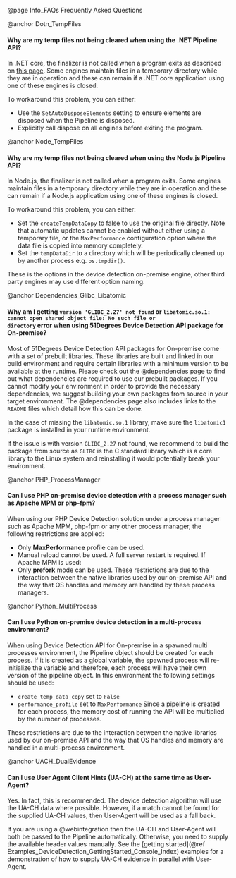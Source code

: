 @page Info_FAQs Frequently Asked Questions

@anchor Dotn_TempFiles
#### Why are my temp files not being cleared when using the .NET Pipeline API?

In .NET core, the finalizer is not called when a program exits as described on [this page](https://docs.microsoft.com/en-us/dotnet/csharp/programming-guide/classes-and-structs/destructors). Some engines maintain files in a temporary directory while they are in operation and these can remain if a .NET core application using one of these engines is closed.

To workaround this problem, you can either:
- Use the `SetAutoDisposeElements` setting to ensure elements are disposed when the Pipeline is disposed.
- Explicitly call dispose on all engines before exiting the program.

@anchor Node_TempFiles
#### Why are my temp files not being cleared when using the Node.js Pipeline API?

In Node.js, the finalizer is not called when a program exits. Some engines maintain files in a temporary directory while they are in operation and these can remain if a Node.js application using one of these engines is closed.

To workaround this problem, you can either:
- Set the `createTempDataCopy` to false to use the original file directly. Note that automatic updates cannot be enabled without either using a 
temporary file, or the `MaxPerformance` configuration option where the data file is copied into memory completely.
- Set the `tempDataDir` to a directory which will be periodically cleaned up by another process e.g. `os.tmpdir()`.

These is the options in the device detection on-premise engine, other third party engines may use different option naming.

@anchor Dependencies_Glibc_Libatomic
#### Why am I getting <code>version 'GLIBC_2.27' not found</code> or <code>libatomic.so.1: cannot open shared object file: No such file or directory</code> error when using 51Degrees Device Detection API package for On-premise? 

Most of 51Degrees Device Detection API packages for On-premise come with a set of prebuilt libraries. These libraries are built and linked in our build environment and require certain libraries with a minimum version to be available at the runtime. Please check out the @dependencies page to find out what dependencies are required to use our prebuilt packages. If you cannot modify your environment in order to provide the necessary dependencies, we suggest building your own packages from source in your target environment. The @dependencies page also includes links to the `README` files which detail how this can be done.

In the case of missing the `libatomic.so.1` library, make sure the `libatomic1` package is installed in your runtime environment.

If the issue is with version `GLIBC_2.27` not found, we recommend to build the package from source as `GLIBC` is the C standard library which is a core library to the Linux system and reinstalling it would potentially break your environment.

@anchor PHP_ProcessManager
#### Can I use PHP on-premise device detection with a process manager such as Apache MPM or php-fpm? 

When using our PHP Device Detection solution under a process manager such as Apache MPM, php-fpm or any other process manager, the following restrictions are applied:
-	Only **MaxPerformance** profile can be used.
-	Manual reload cannot be used. A full server restart is required.
If Apache MPM is used:
-	Only **prefork** mode can be used.
These restrictions are due to the interaction between the native libraries used by our on-premise API and the way that OS handles and memory are handled by these process managers.

@anchor Python_MultiProcess
#### Can I use Python on-premise device detection in a multi-process environment?

When using Device Detection API for On-premise in a spawned multi processes environment, the Pipeline object should be created for each process. If it is created as a global variable, the spawned process will re-initialize the variable and therefore, each process will have their own version of the pipeline object. In this environment the following settings should be used:
- `create_temp_data_copy` set to `False`
- `performance_profile` set to `MaxPerformance`
Since a pipeline is created for each process, the memory cost of running the API will be multiplied by the number of processes.

These restrictions are due to the interaction between the native libraries used by our on-premise API and the way that OS handles and memory are handled in a multi-process environment.

@anchor UACH_DualEvidence
#### Can I use User Agent Client Hints (UA-CH) at the same time as User-Agent? 

Yes. In fact, this is recommended. The device detection algorithm will use the UA-CH data where possible. 
However, if a match cannot be found for the supplied UA-CH values, then User-Agent will be used as a fall back.

If you are using a @webintegration then the UA-CH and User-Agent will both be passed to the Pipeline 
automatically. Otherwise, you need to supply the available header values manually. See the [getting started](@ref Examples_DeviceDetection_GettingStarted_Console_Index) examples for a demonstration of how to supply 
UA-CH evidence in parallel with User-Agent.